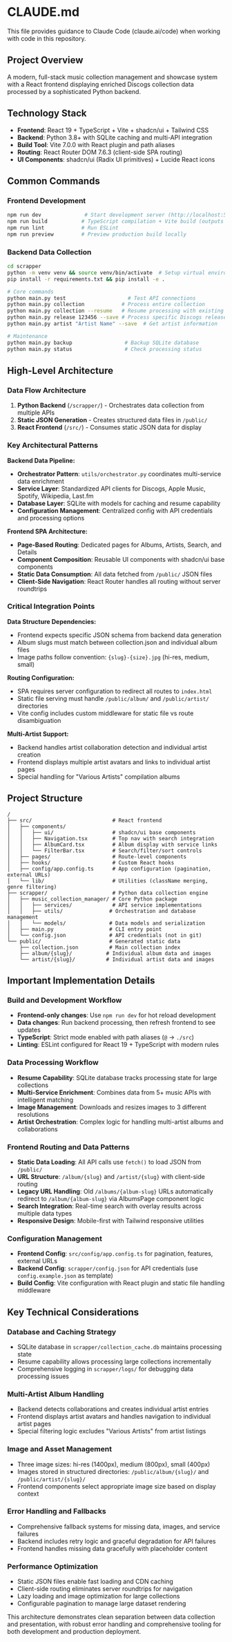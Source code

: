 # CLAUDE.md

This file provides guidance to Claude Code (claude.ai/code) when working with code in this repository.

## Project Overview

A modern, full-stack music collection management and showcase system with a React frontend displaying enriched Discogs collection data processed by a sophisticated Python backend.

## Technology Stack

- **Frontend**: React 19 + TypeScript + Vite + shadcn/ui + Tailwind CSS
- **Backend**: Python 3.8+ with SQLite caching and multi-API integration
- **Build Tool**: Vite 7.0.0 with React plugin and path aliases
- **Routing**: React Router DOM 7.6.3 (client-side SPA routing)
- **UI Components**: shadcn/ui (Radix UI primitives) + Lucide React icons

## Common Commands

### Frontend Development
```bash
npm run dev              # Start development server (http://localhost:5173)
npm run build           # TypeScript compilation + Vite build (outputs to dist/)
npm run lint            # Run ESLint
npm run preview         # Preview production build locally
```

### Backend Data Collection
```bash
cd scrapper
python -m venv venv && source venv/bin/activate  # Setup virtual environment
pip install -r requirements.txt && pip install -e .

# Core commands
python main.py test                    # Test API connections
python main.py collection            # Process entire collection
python main.py collection --resume   # Resume processing with existing cache
python main.py release 123456 --save # Process specific Discogs release
python main.py artist "Artist Name" --save  # Get artist information

# Maintenance
python main.py backup                 # Backup SQLite database
python main.py status                 # Check processing status
```

## High-Level Architecture

### Data Flow Architecture
1. **Python Backend** (`/scrapper/`) - Orchestrates data collection from multiple APIs
2. **Static JSON Generation** - Creates structured data files in `/public/`
3. **React Frontend** (`/src/`) - Consumes static JSON data for display

### Key Architectural Patterns

**Backend Data Pipeline:**
- **Orchestrator Pattern**: `utils/orchestrator.py` coordinates multi-service data enrichment
- **Service Layer**: Standardized API clients for Discogs, Apple Music, Spotify, Wikipedia, Last.fm
- **Database Layer**: SQLite with models for caching and resume capability
- **Configuration Management**: Centralized config with API credentials and processing options

**Frontend SPA Architecture:**
- **Page-Based Routing**: Dedicated pages for Albums, Artists, Search, and Details
- **Component Composition**: Reusable UI components with shadcn/ui base components
- **Static Data Consumption**: All data fetched from `/public/` JSON files
- **Client-Side Navigation**: React Router handles all routing without server roundtrips

### Critical Integration Points

**Data Structure Dependencies:**
- Frontend expects specific JSON schema from backend data generation
- Album slugs must match between collection.json and individual album files
- Image paths follow convention: `{slug}-{size}.jpg` (hi-res, medium, small)

**Routing Configuration:**
- SPA requires server configuration to redirect all routes to `index.html`
- Static file serving must handle `/public/album/` and `/public/artist/` directories
- Vite config includes custom middleware for static file vs route disambiguation

**Multi-Artist Support:**
- Backend handles artist collaboration detection and individual artist creation
- Frontend displays multiple artist avatars and links to individual artist pages
- Special handling for "Various Artists" compilation albums

## Project Structure

```
/
├── src/                          # React frontend
│   ├── components/
│   │   ├── ui/                   # shadcn/ui base components
│   │   ├── Navigation.tsx        # Top nav with search integration
│   │   ├── AlbumCard.tsx         # Album display with service links
│   │   └── FilterBar.tsx         # Search/filter/sort controls
│   ├── pages/                    # Route-level components
│   ├── hooks/                    # Custom React hooks
│   ├── config/app.config.ts      # App configuration (pagination, external URLs)
│   └── lib/                      # Utilities (className merging, genre filtering)
├── scrapper/                     # Python data collection engine
│   ├── music_collection_manager/ # Core Python package
│   │   ├── services/             # API service implementations
│   │   ├── utils/               # Orchestration and database management
│   │   └── models/              # Data models and serialization
│   ├── main.py                  # CLI entry point
│   └── config.json              # API credentials (not in git)
└── public/                      # Generated static data
    ├── collection.json          # Main collection index
    ├── album/{slug}/           # Individual album data and images
    └── artist/{slug}/          # Individual artist data and images
```

## Important Implementation Details

### Build and Development Workflow
- **Frontend-only changes**: Use `npm run dev` for hot reload development
- **Data changes**: Run backend processing, then refresh frontend to see updates
- **TypeScript**: Strict mode enabled with path aliases (`@` → `./src`)
- **Linting**: ESLint configured for React 19 + TypeScript with modern rules

### Data Processing Workflow
- **Resume Capability**: SQLite database tracks processing state for large collections
- **Multi-Service Enrichment**: Combines data from 5+ music APIs with intelligent matching
- **Image Management**: Downloads and resizes images to 3 different resolutions
- **Artist Orchestration**: Complex logic for handling multi-artist albums and collaborations

### Frontend Routing and Data Patterns
- **Static Data Loading**: All API calls use `fetch()` to load JSON from `/public/`
- **URL Structure**: `/album/{slug}` and `/artist/{slug}` with client-side routing
- **Legacy URL Handling**: Old `/albums/{album-slug}` URLs automatically redirect to `/album/{album-slug}` via AlbumsPage component logic
- **Search Integration**: Real-time search with overlay results across multiple data types
- **Responsive Design**: Mobile-first with Tailwind responsive utilities

### Configuration Management
- **Frontend Config**: `src/config/app.config.ts` for pagination, features, external URLs
- **Backend Config**: `scrapper/config.json` for API credentials (use `config.example.json` as template)
- **Build Config**: Vite configuration with React plugin and static file handling middleware

## Key Technical Considerations

### Database and Caching Strategy
- SQLite database in `scrapper/collection_cache.db` maintains processing state
- Resume capability allows processing large collections incrementally
- Comprehensive logging in `scrapper/logs/` for debugging data processing issues

### Multi-Artist Album Handling
- Backend detects collaborations and creates individual artist entries
- Frontend displays artist avatars and handles navigation to individual artist pages
- Special filtering logic excludes "Various Artists" from artist listings

### Image and Asset Management
- Three image sizes: hi-res (1400px), medium (800px), small (400px)
- Images stored in structured directories: `/public/album/{slug}/` and `/public/artist/{slug}/`
- Frontend components select appropriate image size based on display context

### Error Handling and Fallbacks
- Comprehensive fallback systems for missing data, images, and service failures
- Backend includes retry logic and graceful degradation for API failures
- Frontend handles missing data gracefully with placeholder content

### Performance Optimization
- Static JSON files enable fast loading and CDN caching
- Client-side routing eliminates server roundtrips for navigation
- Lazy loading and image optimization for large collections
- Configurable pagination to manage large dataset rendering

This architecture demonstrates clean separation between data collection and presentation, with robust error handling and comprehensive tooling for both development and production deployment.